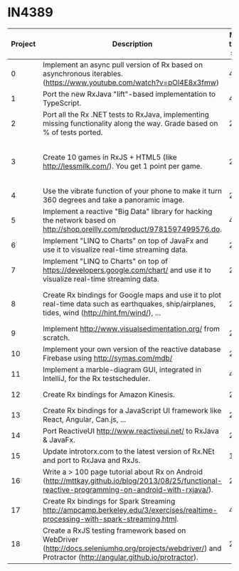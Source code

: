 # IN4389

| Project | Description | Max. team size | Team |
| ------- | ----------- | -------------- | ---- |
| 0 | Implement an async pull version of Rx based on asynchronous iterables. (https://www.youtube.com/watch?v=pOl4E8x3fmw) | 4 | |
| 1 | Port the new RxJava "lift"-based implementation to TypeScript. | 4 | |
| 2 | Port all the Rx .NET tests to RxJava, implementing missing functionality along the way. Grade based on % of tests ported. | 2 | |
| 3 | Create 10 games in RxJS + HTML5 (like http://lessmilk.com/). You get 1 point per game. | 2 | Jeffrey de Lange, Herman Banken |
| 4 | Use the vibrate function of your phone to make it turn 360 degrees and take a panoramic image. | 2 | |
| 5 | Implement a reactive "Big Data" library for hacking the network based on http://shop.oreilly.com/product/9781597499576.do. | 4 | |
| 6 | Implement "LINQ to Charts" on top of JavaFx and use it to visualize real-time streaming data. | 2 | |
| 7 | Implement "LINQ to Charts" on top of https://developers.google.com/chart/ and use it to visualize real-time streaming data. | 2 | |
| 8 | Create Rx bindings for Google maps and use it to plot real-time data such as earthquakes, ship/airplanes, tides, wind (http://hint.fm/wind/), ... | 2 | Joris van den Oever |
| 9 | Implement http://www.visualsedimentation.org/ from scratch. | 2 | Joop Aué |
| 10 | Implement your own version of the reactive database Firebase using http://symas.com/mdb/ | 2 | |
| 11 | Implement a marble-diagram GUI, integrated in IntelliJ, for the Rx testscheduler. | 4 | |
| 12 | Create Rx bindings for Amazon Kinesis. | 2 | Alex Garella |
| 13 | Create Rx bindings for a JavaScript UI framework like React, Angular, Can.js, ... | 2 | |
| 14 | Port ReactiveUI http://www.reactiveui.net/ to RxJava & JavaFx. | 2 | |
| 15 | Update introtorx.com to the latest version of Rx.NEt and port to RxJava and RxJs. | 1 | |
| 16 | Write a > 100 page tutorial about Rx on Android (http://mttkay.github.io/blog/2013/08/25/functional-reactive-programming-on-android-with-rxjava/). | 2 | |
| 17 | Create Rx bindings for Spark Streaming http://ampcamp.berkeley.edu/3/exercises/realtime-processing-with-spark-streaming.html. | 4 | |
| 18 | Create a RxJS testing framework based on WebDriver (http://docs.seleniumhq.org/projects/webdriver/) and Protractor (http://angular.github.io/protractor). | 2 | |
